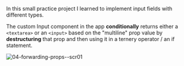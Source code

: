 In this small practice project I learned to implement input fields with different types.

The custom Input component in the app **conditionally** returns either a ```<textarea>``` or an ```<input>``` based on the "multiline" prop value by **destructuring** that prop and then using it in a ternery operator / an if statement.

![04-forwarding-props--scr01](https://github.com/zarail/React-Practice-Projects/assets/122231647/e2c64055-d504-4869-ad71-34e197c7fd10)
